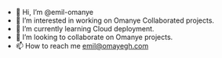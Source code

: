 - 👋 Hi, I’m @emil-omanye
- 👀 I’m interested in working on Omanye Collaborated projects.
- 🌱 I’m currently learning Cloud deployment.
- 💞️ I’m looking to collaborate on Omanye projects.
- 📫 How to reach me emil@omayegh.com

<!---
emil-omanye/emil-omanye is a ✨ special ✨ repository because its `README.md` (this file) appears on your GitHub profile.
You can click the Preview link to take a look at your changes.
--->
